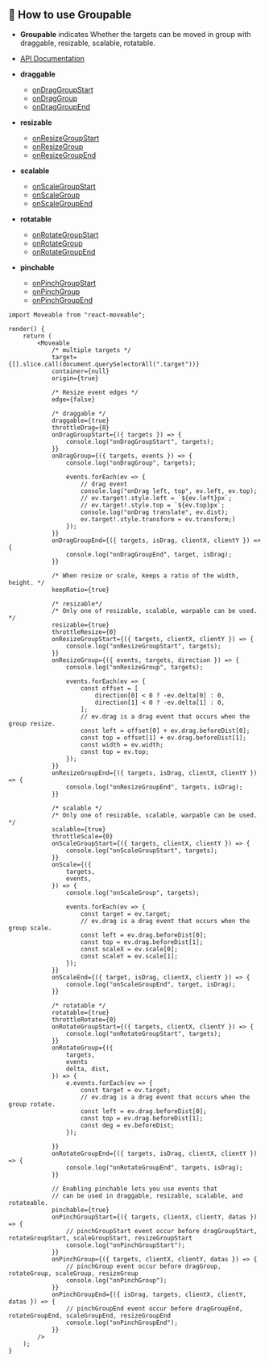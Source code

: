 ## 🚀 How to use Groupable
* **Groupable** indicates Whether the targets can be moved in group with draggable, resizable, scalable, rotatable.

* [API Documentation](https://daybrush.com/moveable/release/latest/doc/)
* **draggable**
    * [onDragGroupStart](https://daybrush.com/moveable/release/latest/doc/Moveable.html#.event:dragGroupStart)
    * [onDragGroup](https://daybrush.com/moveable/release/latest/doc/Moveable.html#.event:dragGroup)
    * [onDragGroupEnd](https://daybrush.com/moveable/release/latest/doc/Moveable.html#.event:dragGroupEnd)
* **resizable**
    * [onResizeGroupStart](https://daybrush.com/moveable/release/latest/doc/Moveable.html#.event:resizeGroupStart)
    * [onResizeGroup](https://daybrush.com/moveable/release/latest/doc/Moveable.html#.event:resizeGroup)
    * [onResizeGroupEnd](https://daybrush.com/moveable/release/latest/doc/Moveable.html#.event:resizeGroupEnd)
* **scalable**
    * [onScaleGroupStart](https://daybrush.com/moveable/release/latest/doc/Moveable.html#.event:scaleGroupStart)
    * [onScaleGroup](https://daybrush.com/moveable/release/latest/doc/Moveable.html#.event:scaleGroup)
    * [onScaleGroupEnd](https://daybrush.com/moveable/release/latest/doc/Moveable.html#.event:rscaleGroupEnd)
* **rotatable**
    * [onRotateGroupStart](https://daybrush.com/moveable/release/latest/doc/Moveable.html#.event:rotateGroupStart)
    * [onRotateGroup](https://daybrush.com/moveable/release/latest/doc/Moveable.html#.event:rotateGroup)
    * [onRotateGroupEnd](https://daybrush.com/moveable/release/latest/doc/Moveable.html#.event:rotateGroupEnd)
* **pinchable**
    * [onPinchGroupStart](https://daybrush.com/moveable/release/latest/doc/Moveable.html#.event:pinchGroupStart)
    * [onPinchGroup](https://daybrush.com/moveable/release/latest/doc/Moveable.html#.event:pinchGroup)
    * [onPinchGroupEnd](https://daybrush.com/moveable/release/latest/doc/Moveable.html#.event:pinchGroupEnd)


```tsx
import Moveable from "react-moveable";

render() {
    return (
        <Moveable
            /* multiple targets */
            target={[].slice.call(document.querySelectorAll(".target"))}
            container={null}
            origin={true}

            /* Resize event edges */
            edge={false}

            /* draggable */
            draggable={true}
            throttleDrag={0}
            onDragGroupStart={({ targets }) => {
                console.log("onDragGroupStart", targets);
            }}
            onDragGroup={({ targets, events }) => {
                console.log("onDragGroup", targets);

                events.forEach(ev => {
                    // drag event
                    console.log("onDrag left, top", ev.left, ev.top);
                    // ev.target!.style.left = `${ev.left}px`;
                    // ev.target!.style.top = `${ev.top}px`;
                    console.log("onDrag translate", ev.dist);
                    ev.target!.style.transform = ev.transform;)
                });
            }}
            onDragGroupEnd={({ targets, isDrag, clientX, clientY }) => {
                console.log("onDragGroupEnd", target, isDrag);
            }}

            /* When resize or scale, keeps a ratio of the width, height. */
            keepRatio={true}

            /* resizable*/
            /* Only one of resizable, scalable, warpable can be used. */
            resizable={true}
            throttleResize={0}
            onResizeGroupStart={({ targets, clientX, clientY }) => {
                console.log("onResizeGroupStart", targets);
            }}
            onResizeGroup={({ events, targets, direction }) => {
                console.log("onResizeGroup", targets);

                events.forEach(ev => {
                    const offset = [
                        direction[0] < 0 ? -ev.delta[0] : 0,
                        direction[1] < 0 ? -ev.delta[1] : 0,
                    ];
                    // ev.drag is a drag event that occurs when the group resize.
                    const left = offset[0] + ev.drag.beforeDist[0];
                    const top = offset[1] + ev.drag.beforeDist[1];
                    const width = ev.width;
                    const top = ev.top;
                });
            }}
            onResizeGroupEnd={({ targets, isDrag, clientX, clientY }) => {
                console.log("onResizeGroupEnd", targets, isDrag);
            }}

            /* scalable */
            /* Only one of resizable, scalable, warpable can be used. */
            scalable={true}
            throttleScale={0}
            onScaleGroupStart={({ targets, clientX, clientY }) => {
                console.log("onScaleGroupStart", targets);
            }}
            onScale={({
                targets,
                events,
            }) => {
                console.log("onScaleGroup", targets);

                events.forEach(ev => {
                    const target = ev.target;
                    // ev.drag is a drag event that occurs when the group scale.
                    const left = ev.drag.beforeDist[0];
                    const top = ev.drag.beforeDist[1];
                    const scaleX = ev.scale[0];
                    const scaleY = ev.scale[1];
                });
            }}
            onScaleEnd={({ target, isDrag, clientX, clientY }) => {
                console.log("onScaleGroupEnd", target, isDrag);
            }}

            /* rotatable */
            rotatable={true}
            throttleRotate={0}
            onRotateGroupStart={({ targets, clientX, clientY }) => {
                console.log("onRotateGroupStart", targets);
            }}
            onRotateGroup={({
                targets,
                events
                delta, dist,
            }) => {
                e.events.forEach(ev => {
                    const target = ev.target;
                    // ev.drag is a drag event that occurs when the group rotate.
                    const left = ev.drag.beforeDist[0];
                    const top = ev.drag.beforeDist[1];
                    const deg = ev.beforeDist;
                });

            }}
            onRotateGroupEnd={({ targets, isDrag, clientX, clientY }) => {
                console.log("onRotateGroupEnd", targets, isDrag);
            }}

            // Enabling pinchable lets you use events that
            // can be used in draggable, resizable, scalable, and rotateable.
            pinchable={true}
            onPinchGroupStart={({ targets, clientX, clientY, datas }) => {
                // pinchGroupStart event occur before dragGroupStart, rotateGroupStart, scaleGroupStart, resizeGroupStart
                console.log("onPinchGroupStart");
            }}
            onPinchGroup={({ targets, clientX, clientY, datas }) => {
                // pinchGroup event occur before dragGroup, rotateGroup, scaleGroup, resizeGroup
                console.log("onPinchGroup");
            }}
            onPinchGroupEnd={({ isDrag, targets, clientX, clientY, datas }) => {
                // pinchGroupEnd event occur before dragGroupEnd, rotateGroupEnd, scaleGroupEnd, resizeGroupEnd
                console.log("onPinchGroupEnd");
            }}
        />
    );
}
```
